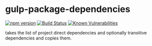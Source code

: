 # gulp-package-dependencies

[![npm version](https://badge.fury.io/js/gulp-package-dependencies.svg)](https://badge.fury.io/js/gulp-package-dependencies) [![Build Status](https://travis-ci.com/naokikimura/gulp-package-dependencies.svg?branch=master)](https://travis-ci.com/naokikimura/gulp-package-dependencies) [![Known Vulnerabilities](https://snyk.io/test/github/naokikimura/gulp-package-dependencies/badge.svg?targetFile=package.json)](https://snyk.io/test/github/naokikimura/gulp-package-dependencies?targetFile=package.json)

takes the list of project direct dependencies and optionally transitive dependencies and copies them.
